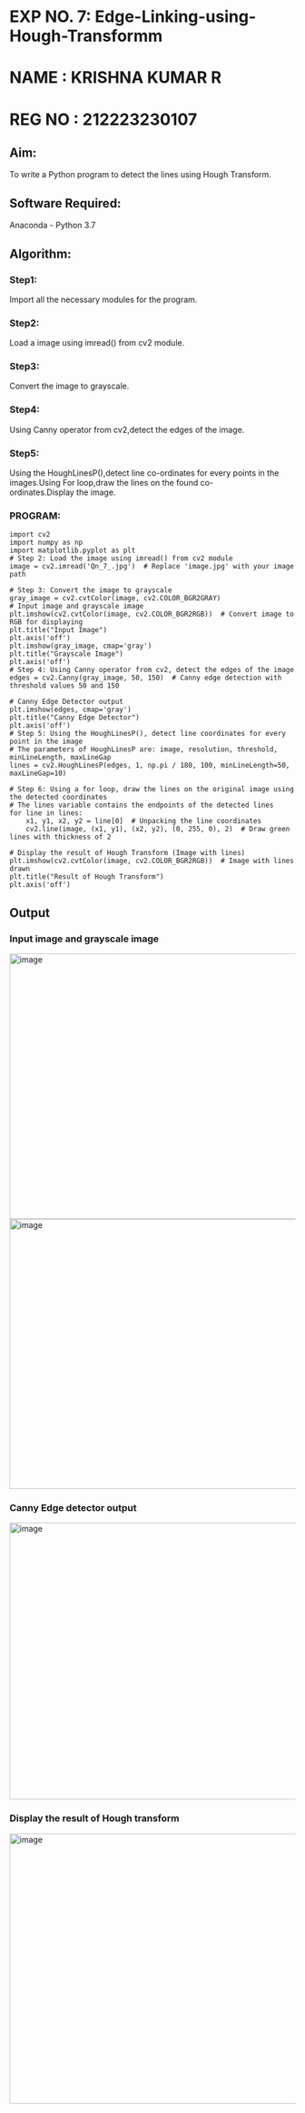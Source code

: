 # **EXP NO. 7: Edge-Linking-using-Hough-Transformm**
# **NAME : KRISHNA KUMAR R**
# **REG NO : 212223230107**

## Aim:
To write a Python program to detect the lines using Hough Transform.

## Software Required:
Anaconda - Python 3.7

## Algorithm:
### Step1:

Import all the necessary modules for the program.
### Step2:

Load a image using imread() from cv2 module.
### Step3:

Convert the image to grayscale.
### Step4:

Using Canny operator from cv2,detect the edges of the image.
### Step5:

Using the HoughLinesP(),detect line co-ordinates for every points in the images.Using For loop,draw the lines on the found co-ordinates.Display the image.

### PROGRAM:
```
import cv2
import numpy as np
import matplotlib.pyplot as plt
# Step 2: Load the image using imread() from cv2 module
image = cv2.imread('Qn_7_.jpg')  # Replace 'image.jpg' with your image path

# Step 3: Convert the image to grayscale
gray_image = cv2.cvtColor(image, cv2.COLOR_BGR2GRAY)
# Input image and grayscale image
plt.imshow(cv2.cvtColor(image, cv2.COLOR_BGR2RGB))  # Convert image to RGB for displaying
plt.title("Input Image")
plt.axis('off')
plt.imshow(gray_image, cmap='gray')
plt.title("Grayscale Image")
plt.axis('off')
# Step 4: Using Canny operator from cv2, detect the edges of the image
edges = cv2.Canny(gray_image, 50, 150)  # Canny edge detection with threshold values 50 and 150

# Canny Edge Detector output
plt.imshow(edges, cmap='gray')
plt.title("Canny Edge Detector")
plt.axis('off')
# Step 5: Using the HoughLinesP(), detect line coordinates for every point in the image
# The parameters of HoughLinesP are: image, resolution, threshold, minLineLength, maxLineGap
lines = cv2.HoughLinesP(edges, 1, np.pi / 180, 100, minLineLength=50, maxLineGap=10)

# Step 6: Using a for loop, draw the lines on the original image using the detected coordinates
# The lines variable contains the endpoints of the detected lines
for line in lines:
    x1, y1, x2, y2 = line[0]  # Unpacking the line coordinates
    cv2.line(image, (x1, y1), (x2, y2), (0, 255, 0), 2)  # Draw green lines with thickness of 2

# Display the result of Hough Transform (Image with lines)
plt.imshow(cv2.cvtColor(image, cv2.COLOR_BGR2RGB))  # Image with lines drawn
plt.title("Result of Hough Transform")
plt.axis('off')

```

## Output

### Input image and grayscale image
<img width="686" height="467" alt="image" src="https://github.com/user-attachments/assets/7b479279-5e30-4a60-917f-11e122da1d55" />

<img width="684" height="475" alt="image" src="https://github.com/user-attachments/assets/34a2b165-ca87-440c-a2ad-ea0508e18c5d" />


### Canny Edge detector output
<img width="765" height="487" alt="image" src="https://github.com/user-attachments/assets/1d496b27-baad-40e9-acee-7913df6fde93" />


### Display the result of Hough transform
<img width="738" height="475" alt="image" src="https://github.com/user-attachments/assets/73a051fc-bf65-4b3b-92a7-a5b514a2f707" />

